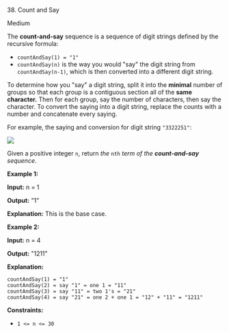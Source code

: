 38\. Count and Say

Medium

The **count-and-say** sequence is a sequence of digit strings defined by the recursive formula:

*   `countAndSay(1) = "1"`
*   `countAndSay(n)` is the way you would "say" the digit string from `countAndSay(n-1)`, which is then converted into a different digit string.

To determine how you "say" a digit string, split it into the **minimal** number of groups so that each group is a contiguous section all of the **same character.** Then for each group, say the number of characters, then say the character. To convert the saying into a digit string, replace the counts with a number and concatenate every saying.

For example, the saying and conversion for digit string `"3322251"`:

![](https://leetcode-in-java.github.io/src/main/java/g0001_0100/s0038_count_and_say/countandsay.jpg)

Given a positive integer `n`, return _the_ `nth` _term of the **count-and-say** sequence_.

**Example 1:**

**Input:** n = 1

**Output:** "1"

**Explanation:** This is the base case. 

**Example 2:**

**Input:** n = 4

**Output:** "1211"

**Explanation:**

    countAndSay(1) = "1"
    countAndSay(2) = say "1" = one 1 = "11"
    countAndSay(3) = say "11" = two 1's = "21"
    countAndSay(4) = say "21" = one 2 + one 1 = "12" + "11" = "1211" 

**Constraints:**

*   `1 <= n <= 30`